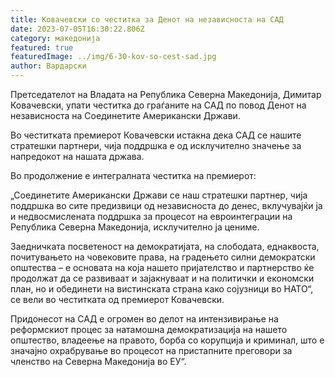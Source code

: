 ```yaml
---
title: Ковачевски со честитка за Денот на независноста на САД
date: 2023-07-05T16:30:22.806Z
category: македонија
featured: true
featuredImage: ../img/6-30-kov-so-cest-sad.jpg
author: Вардарски
---
```

<!--StartFragment-->

Претседателот на Владата на Република Северна Македонија, Димитар Ковачевски, упати честитка до граѓаните на САД по повод Денот на независноста на Соединетите Американски Држави.



<!--EndFragment--><!--StartFragment-->

Во честитката премиерот Ковачевски истакна дека САД се нашите стратешки партнери, чија поддршка е од исклучително значење за напредокот на нашата држава.

Во продолжение е интегралната честитка на премиерот:

„Соединетите Американски Држави се наш стратешки партнер, чија поддршка во сите предизвици од независноста до денес, вклучувајќи ја и недвосмислената поддршка за процесот на евроинтеграции на Република Северна Македонија, исклучително ја цениме.

Заедничката посветеност на демократијата, на слободата, еднаквоста, почитувањето на човековите права, на градењето силни демократски општества – е основата на која нашето пријателство и партнерство ќе продолжат да се развиваат и зајакнуваат и на политички и економски план, но и обединети на вистинската страна како сојузници во НАТО“, се вели во честитката од премиерот Ковачевски.

Придонесот на САД е огромен во делот на интензивирање на реформскиот процес за натамошна демократизација на нашето општество, владеење на правото, борба со корупција и криминал, што е значајно охрабрување во процесот на пристапните преговори за членство на Северна Македонија во ЕУ“.

<!--EndFragment-->